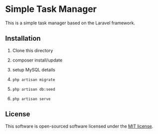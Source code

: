 # Simple Task Manager

This is a simple task manager based on the Laravel framework.

## Installation

1. Clone this directory

2.  composer install/update

3. setup MySQL details

4. `php artisan migrate`

5. `php artisan db:seed`

6. `php artisan serve`

## License
This software is open-sourced software licensed under the [MIT license](http://opensource.org/licenses/MIT).

